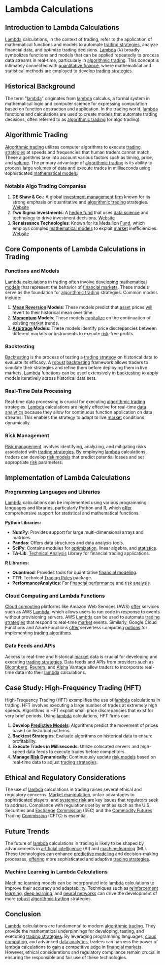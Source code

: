 # Lambda Calculations

## Introduction to Lambda Calculations

[Lambda](../l/lambda.md) calculations, in the context of trading, refer to the application of mathematical functions and models to automate [trading strategies](../t/trading_strategies.md), analyze financial data, and optimize trading decisions. [Lambda](../l/lambda.md) (λ) broadly symbolizes functions and models that can be applied repeatedly to process data streams in real-time, particularly in [algorithmic trading](../a/algorithmic_trading.md). This concept is intimately connected with [quantitative finance](../q/quantitative_finance.md), where mathematical and statistical methods are employed to develop [trading strategies](../t/trading_strategies.md).

## Historical Background

The term "[lambda](../l/lambda.md)" originates from [lambda](../l/lambda.md) calculus, a formal system in mathematical logic and computer science for expressing computation based on function abstraction and application. In the trading world, [lambda](../l/lambda.md) functions and calculations are used to create models that automate trading decisions, often referred to as [algorithmic trading](../a/algorithmic_trading.md) (or algo trading).

## Algorithmic Trading

[Algorithmic trading](../a/algorithmic_trading.md) utilizes computer algorithms to execute [trading strategies](../t/trading_strategies.md) at speeds and frequencies that human traders cannot match. These algorithms take into account various factors such as timing, price, and [volume](../v/volume.md). The primary advantage of [algorithmic trading](../a/algorithmic_trading.md) is its ability to process large volumes of data and execute trades in milliseconds using sophisticated [mathematical models](../m/mathematical_models_in_trading.md).

### Notable Algo Trading Companies

1. **DE Shaw & Co.**: A global [investment management](../i/investment_management.md) [firm](../f/firm.md) known for its strong emphasis on quantitative and [algorithmic trading](../a/algorithmic_trading.md) strategies. [Website](https://www.deshaw.com/)
2. **Two Sigma Investments**: A [hedge fund](../h/hedge_fund.md) that uses [data science](../d/data_science_in_trading.md) and technology to drive investment decisions. [Website](https://www.twosigma.com/)
3. **Renaissance Technologies**: Known for its Medallion [Fund](../f/fund.md), which employs complex [mathematical models](../m/mathematical_models_in_trading.md) to exploit [market](../m/market.md) inefficiencies. [Website](https://www.rentec.com/)

## Core Components of Lambda Calculations in Trading

### Functions and Models

[Lambda](../l/lambda.md) calculations in trading often involve developing [mathematical models](../m/mathematical_models_in_trading.md) that represent the behavior of [financial markets](../f/financial_market.md). These models serve as the foundation for [algorithmic trading](../a/algorithmic_trading.md) strategies. Common models include:

1. **[Mean Reversion](../m/mean_reversion.md) Models**: These models predict that [asset](../a/asset.md) prices [will](../w/will.md) revert to their historical mean over time.
2. **[Momentum](../m/momentum.md) Models**: These models [capitalize](../c/capitalize.md) on the continuation of existing [market](../m/market.md) trends.
3. **[Arbitrage](../a/arbitrage.md) Models**: These models identify price discrepancies between different markets or instruments to execute [risk](../r/risk.md)-free profits.

### Backtesting

[Backtesting](../b/backtesting.md) is the process of testing a [trading strategy](../t/trading_strategy.md) on historical data to evaluate its efficacy. A [robust](../r/robust.md) [backtesting](../b/backtesting.md) framework allows traders to simulate their strategies and refine them before deploying them in live markets. [Lambda](../l/lambda.md) functions can be used extensively in [backtesting](../b/backtesting.md) to apply models iteratively across historical data sets.

### Real-Time Data Processing

Real-time data processing is crucial for executing [algorithmic trading](../a/algorithmic_trading.md) strategies. [Lambda](../l/lambda.md) calculations are highly effective for real-time [data analytics](../d/data_analytics.md) because they allow for continuous function application on data streams. This enables the strategy to adapt to live [market](../m/market.md) conditions dynamically.

### Risk Management

[Risk management](../r/risk_management.md) involves identifying, analyzing, and mitigating risks associated with [trading strategies](../t/trading_strategies.md). By employing [lambda](../l/lambda.md) calculations, traders can develop [risk models](../r/risk_models_in_trading.md) that predict potential losses and set appropriate [risk](../r/risk.md) parameters.

## Implementation of Lambda Calculations

### Programming Languages and Libraries

[Lambda](../l/lambda.md) calculations can be implemented using various programming languages and libraries, particularly Python and R, which [offer](../o/offer.md) comprehensive support for statistical and mathematical functions.

**Python Libraries:**
- **NumPy**: Provides support for large multi-dimensional arrays and matrices.
- **Pandas**: Offers data structures and data analysis tools.
- **SciPy**: Contains modules for [optimization](../o/optimization.md), linear algebra, and [statistics](../s/statistics.md).
- **TA-Lib**: [Technical Analysis](../t/technical_analysis.md) Library for financial trading applications.

**R Libraries:**
- **Quantmod**: Provides tools for quantitative [financial modeling](../f/financial_modeling.md).
- **TTR**: Technical [Trading Rules](../t/trading_rules.md) package.
- **PerformanceAnalytics**: For [financial performance](../f/financial_performance.md) and [risk analysis](../r/risk_analysis.md).

### Cloud Computing and Lambda Functions

[Cloud computing](../c/cloud_computing_in_trading.md) platforms like Amazon Web Services (AWS) [offer](../o/offer.md) services such as AWS [Lambda](../l/lambda.md), which allows users to run code in response to events without provisioning servers. AWS [Lambda](../l/lambda.md) can be used to automate [trading strategies](../t/trading_strategies.md) that respond to real-time [market](../m/market.md) events. Similarly, Google Cloud Functions and Azure Functions [offer](../o/offer.md) serverless computing [options](../o/options.md) for implementing [trading algorithms](../t/trading_algorithms.md).

### Data Feeds and APIs

Access to real-time and historical [market](../m/market.md) data is crucial for developing and executing [trading strategies](../t/trading_strategies.md). Data feeds and APIs from providers such as [Bloomberg](../b/bloomberg.md), [Reuters](../r/reuters.md), and [Alpha](../a/alpha.md) Vantage allow traders to incorporate real-time data into their [lambda](../l/lambda.md) calculations.

## Case Study: High-Frequency Trading (HFT)

High-Frequency Trading (HFT) exemplifies the use of [lambda](../l/lambda.md) calculations in trading. HFT involves executing a large number of trades at extremely high speeds. Algorithms in HFT exploit small price discrepancies that exist for very brief periods. Using [lambda](../l/lambda.md) calculations, HFT firms can:

1. **Develop [Predictive Models](../p/predictive_models_in_trading.md)**: Algorithms predict the movement of prices based on historical patterns.
2. **Backtest Strategies**: Evaluate algorithms on historical data to ensure profitability.
3. **Execute Trades in Milliseconds**: Utilize colocated servers and high-speed data feeds to execute trades before competitors.
4. **Manage [Risk](../r/risk.md) Dynamically**: Continuously update [risk models](../r/risk_models_in_trading.md) based on real-time data to adjust [trading strategies](../t/trading_strategies.md).

## Ethical and Regulatory Considerations

The use of [lambda](../l/lambda.md) calculations in trading raises several ethical and regulatory concerns. [Market manipulation](../m/market_manipulation.md), unfair advantages to sophisticated players, and [systemic risk](../s/systemic_risk.md) are key issues that regulators seek to address. Compliance with regulations set by entities such as the U.S. Securities and [Exchange](../e/exchange.md) [Commission](../c/commission.md) (SEC) and the [Commodity Futures](../c/commodity_futures.md) Trading [Commission](../c/commission.md) (CFTC) is essential.

## Future Trends

The future of [lambda](../l/lambda.md) calculations in trading is likely to be shaped by advancements in [artificial intelligence](../a/artificial_intelligence_in_trading.md) (AI) and [machine learning](../m/machine_learning.md) (ML). These technologies can enhance [predictive modeling](../p/predictive_modeling.md) and decision-making processes, [offering](../o/offering.md) more sophisticated and adaptive [trading strategies](../t/trading_strategies.md).

### Machine Learning in Lambda Calculations

[Machine learning](../m/machine_learning.md) models can be incorporated into [lambda](../l/lambda.md) calculations to improve their accuracy and adaptability. Techniques such as [reinforcement learning](../r/reinforcement_learning.md), [deep learning](../d/deep_learning.md), and [neural networks](../n/neural_networks_in_trading.md) can drive the development of more [robust](../r/robust.md) [algorithmic trading](../a/algorithmic_trading.md) strategies.

## Conclusion

[Lambda](../l/lambda.md) calculations are fundamental to modern [algorithmic trading](../a/algorithmic_trading.md). They provide the mathematical underpinnings for developing, testing, and executing [trading strategies](../t/trading_strategies.md). By leveraging programming languages, [cloud computing](../c/cloud_computing_in_trading.md), and advanced [data analytics](../d/data_analytics.md), traders can harness the power of [lambda](../l/lambda.md) calculations to [gain](../g/gain.md) a competitive edge in [financial markets](../f/financial_market.md). However, ethical considerations and regulatory compliance remain crucial in ensuring the responsible and fair use of these technologies.
